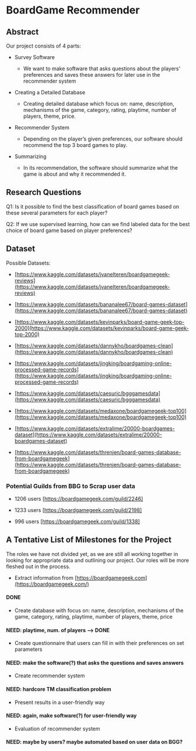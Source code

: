 # BoardGame Recommender

## Abstract
Our project consists of 4 parts:

- Survey Software 	
	- We want to make software that asks questions about the players' preferences and saves these answers for later use in the recommender system
 
- Creating a Detailed Database

	 - Creating detailed database which focus on: name, description, mechanisms of the game, category, rating, playtime, number of players, theme, price.

- Recommender System

	- Depending on the player’s given preferences, our software should recommend the top 3 board games to play.
- Summarizing

	- In its recommendation, the software should summarize what the game is about and why it recommended it.


## Research Questions

Q1: Is it possible to find the best classification of board games based on these several parameters for each player?

Q2: If we use supervised learning, how can we find labeled data for the best choice of board game based on player preferences?

## Dataset
Possible Datasets:

- [https://www.kaggle.com/datasets/jvanelteren/boardgamegeek-reviews](https://www.kaggle.com/datasets/jvanelteren/boardgamegeek-reviews)

-  [https://www.kaggle.com/datasets/bananalee67/board-games-dataset](https://www.kaggle.com/datasets/bananalee67/board-games-dataset)

-   [https://www.kaggle.com/datasets/kevinparks/board-game-geek-top-2000](https://www.kaggle.com/datasets/kevinparks/board-game-geek-top-2000)

-  [https://www.kaggle.com/datasets/dannykho/boardgames-clean](https://www.kaggle.com/datasets/dannykho/boardgames-clean)

- [https://www.kaggle.com/datasets/jingking/boardgaming-online-processed-game-records](https://www.kaggle.com/datasets/jingking/boardgaming-online-processed-game-records)

-  [https://www.kaggle.com/datasets/caesuric/bgggamesdata](https://www.kaggle.com/datasets/caesuric/bgggamesdata)

- [https://www.kaggle.com/datasets/medaxone/boardgamegeek-top100](https://www.kaggle.com/datasets/medaxone/boardgamegeek-top100)

-  [https://www.kaggle.com/datasets/extralime/20000-boardgames-dataset](https://www.kaggle.com/datasets/extralime/20000-boardgames-dataset)

- [https://www.kaggle.com/datasets/threnjen/board-games-database-from-boardgamegeek](https://www.kaggle.com/datasets/threnjen/board-games-database-from-boardgamegeek)

### Potential Guilds from BBG to Scrap user data

- 1206 users [https://boardgamegeek.com/guild/2246]

- 1233 users [https://boardgamegeek.com/guild/2198]

- 996 users [https://boardgamegeek.com/guild/1338]

## A Tentative List of Milestones for the Project

The roles we have not divided yet, as we are still all working together in looking for appropriate data and outlining our project. Our roles will be more fleshed out in the process.

- Extract information from [https://boardgamegeek.com](https://boardgamegeek.com/)
#### DONE

- Create database with focus on: name, description, mechanisms of the game, category, rating, playtime, number of players, theme, price
#### NEED: playtime, num. of players --> DONE

- Create questionnaire that users can fill in with their preferences on set parameters
#### NEED: make the software(?) that asks the questions and saves answers

- Create recommender system
#### NEED: hardcore TM classification problem

- Present results in a user-friendly way
#### NEED: again, make software(?) for user-friendly way

- Evaluation of recommender system
#### NEED: maybe by users? maybe automated based on user data on BGG?
